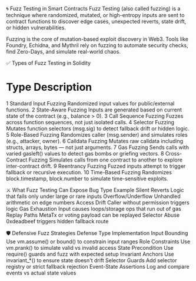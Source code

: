 🌀 Fuzz Testing in Smart Contracts
Fuzz Testing (also called fuzzing) is a technique where randomized, mutated, or high-entropy inputs are sent to contract functions to discover edge cases, unexpected reverts, state drift, or hidden vulnerabilities.

Fuzzing is the core of mutation-based exploit discovery in Web3. Tools like Foundry, Echidna, and Mythril rely on fuzzing to automate security checks, find Zero-Days, and simulate real-world chaos.

✅ Types of Fuzz Testing in Solidity
#	Type	Description
1	Standard Input Fuzzing	Randomized input values for public/external functions.
2	State-Aware Fuzzing	Inputs are generated based on current state of the contract (e.g., balance > 0).
3	Call Sequence Fuzzing	Fuzzes across function sequences, not just isolated calls.
4	Selector Fuzzing	Mutates function selectors (msg.sig) to detect fallback drift or hidden logic.
5	Role-Based Fuzzing	Randomizes caller (msg.sender) and simulates roles (e.g., attacker, owner).
6	Calldata Fuzzing	Mutates raw calldata including structs, arrays, bytes — not just arguments.
7	Gas Fuzzing	Sends calls with varied gasleft() values to detect gas bombs or griefing vectors.
8	Cross-Contract Fuzzing	Simulates calls from one contract to another to explore inter-contract drift.
9	Reentrancy Fuzzing	Fuzzed inputs attempt to trigger fallback or recursive execution.
10	Time-Based Fuzzing	Randomizes block.timestamp, block.number to simulate time-sensitive exploits.

⚔️ What Fuzz Testing Can Expose
Bug Type	Example
Silent Reverts	Logic that fails only under large or rare inputs
Overflow/Underflow	Unhandled arithmetic on edge numbers
Access Drift	Caller without permission triggers logic
Gas Exhaustion	Input causes loops/storage ops that run out of gas
Replay Paths	MetaTx or voting payload can be replayed
Selector Abuse	0xdeadbeef triggers hidden fallback route

🛡️ Defensive Fuzz Strategies
Defense Type	Implementation
Input Bounding	Use vm.assume() or bound() to constrain input ranges
Role Constraints	Use vm.prank() to simulate valid vs invalid access
State Precondition	Use require() guards and fuzz with expected setup
Invariant Anchors	Use invariant_*() to ensure state doesn't drift
Selector Guards	Add selector registry or strict fallback rejection
Event-State Assertions	Log and compare events vs actual state values